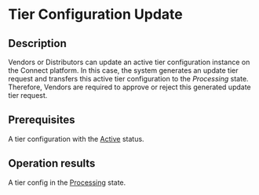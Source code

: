 # Tier Configuration Update
## Description
Vendors or Distributors can update an active tier configuration instance on the Connect platform. In this case, the system generates an update tier request and transfers this active tier configuration to the *Processing* state. Therefore, Vendors are required to approve or reject this generated update tier request.
## Prerequisites
A tier configuration with the [Active](s-c-active.html) status.
## Operation results
A tier config in the [Processing](s-b-processing.html) state.
